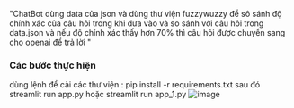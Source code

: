 "ChatBot dùng data của json và dùng thư viện fuzzywuzzy để sô sánh độ chính xác của câu hỏi trong khi đưa vào và so sánh với câu hỏi trong data.json và nếu độ chính xác thấy hơn 70% thì câu hỏi được chuyển sang cho openai để trả lời " 
### Các bước thực hiện 
dùng lệnh để cài các thư viện :
pip install -r requirements.txt
sau đó streamlit run app.py hoặc streamlit run app_1.py
![image](https://github.com/PVL-Linh/AI_API_openAI_and_Json/assets/136146829/73a83564-5d82-4c0b-bbc4-6b0e0b3481b6)
